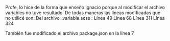 Profe, lo hice de la forma que enseñó Ignacio porque al modificar el archivo variables no tuve resultado.
De todas maneras las lineas modificadas que no utilicé son:
Del archivo 
_variable.scss :
                Línea 49
                Línea 68
                Línea 311
                Línea 324
                
También fue modificado el archivo package.json en la línea 7
